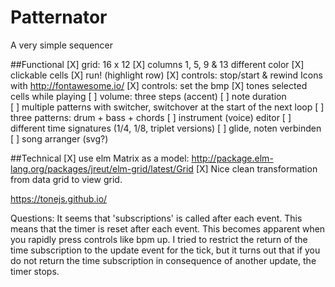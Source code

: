 # Patternator


A very simple sequencer

##Functional
[X] grid: 16 x 12
[X] columns 1, 5, 9 & 13 different color
[X] clickable cells
[X] run! (highlight row)
[X] controls: stop/start & rewind Icons with http://fontawesome.io/
[X] controls: set the bmp
[X] tones selected cells while playing
[ ] volume: three steps (accent)
[ ] note duration  
[ ] multiple patterns with switcher, switchover at the start of the next loop
[ ] three patterns: drum + bass + chords
[ ] instrument (voice) editor
[ ] different time signatures (1/4, 1/8, triplet versions)
[ ] glide, noten verbinden
[ ] song arranger (svg?)

##Technical
[X] use elm Matrix as a model:  http://package.elm-lang.org/packages/jreut/elm-grid/latest/Grid
[X] Nice clean transformation from data grid to view grid.

https://tonejs.github.io/


Questions:
It seems that 'subscriptions' is called after each event. This means that the
timer is reset after each event. This becomes apparent when you rapidly press
controls like bpm up.
I tried to restrict the return of the time subscription to the update event for
the tick, but it turns out that if you do not return the time subscription in
consequence of another update, the timer stops.

